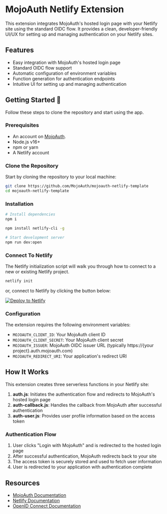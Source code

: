 # MojoAuth Netlify Extension

This extension integrates MojoAuth's hosted login page with your Netlify site using the standard OIDC flow. It provides a clean, developer-friendly UI/UX for setting up and managing authentication on your Netlify sites.

## Features

- Easy integration with MojoAuth's hosted login page
- Standard OIDC flow support
- Automatic configuration of environment variables
- Function generation for authentication endpoints
- Intuitive UI for setting up and managing authentication

## Getting Started 🚀

Follow these steps to clone the repository and start using the app.

### Prerequisites

- An account on [MojoAuth](https://mojoauth.com/).
- Node.js v16+
- npm or yarn
- A Netlify account

### Clone the Repository

Start by cloning the repository to your local machine:

```bash
git clone https://github.com/MojoAuth/mojoauth-netlify-template
cd mojoauth-netlify-template
```

### Installation

```bash
# Install dependencies
npm i

npm install netlify-cli -g

# Start development server
npm run dev:open
```

### Connect To Netlify

The Netlify initialization script will walk you through how to connect to a new or existing Netlify project.

```bash
netlify init
```
or, connect to Netlify by clicking the button below:

[![Deploy to Netlify](https://www.netlify.com/img/deploy/button.svg)](https://app.netlify.com/start/deploy?repository=https://github.com/MojoAuth/mojoauth-netlify-template)


### Configuration

The extension requires the following environment variables:

- `MOJOAUTH_CLIENT_ID`: Your MojoAuth client ID
- `MOJOAUTH_CLIENT_SECRET`: Your MojoAuth client secret
- `MOJOAUTH_ISSUER`: MojoAuth OIDC issuer URL (typically https://{your project}.auth.mojoauth.com)
- `MOJOAUTH_REDIRECT_URI`: Your application's redirect URI


## How It Works

This extension creates three serverless functions in your Netlify site:

1. **auth.js**: Initiates the authentication flow and redirects to MojoAuth's hosted login page
2. **auth-callback.js**: Handles the callback from MojoAuth after successful authentication
3. **auth-user.js**: Provides user profile information based on the access token

### Authentication Flow

1. User clicks "Login with MojoAuth" and is redirected to the hosted login page
2. After successful authentication, MojoAuth redirects back to your site
3. The access token is securely stored and used to fetch user information
4. User is redirected to your application with authentication complete

## Resources

- [MojoAuth Documentation](https://docs.mojoauth.com/)
- [Netlify Documentation](https://docs.netlify.com/)
- [OpenID Connect Documentation](https://openid.net/connect/)
